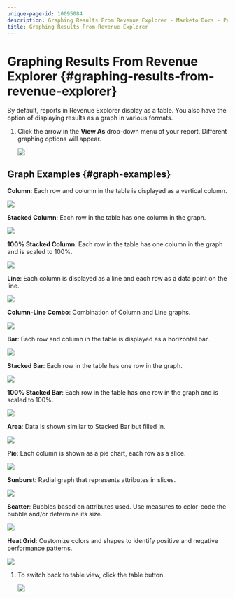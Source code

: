 ```yaml
---
unique-page-id: 10095084
description: Graphing Results From Revenue Explorer - Marketo Docs - Product Documentation
title: Graphing Results From Revenue Explorer
---
```


# Graphing Results From Revenue Explorer {#graphing-results-from-revenue-explorer}

By default, reports in Revenue Explorer display as a table. You also have the option of displaying results as a graph in various formats.

1. Click the arrow in the **View As** drop-down menu of your report. Different graphing options will appear.

   ![](assets/one-1.png)

## Graph Examples {#graph-examples}

   **Column**: Each row and column in the table is displayed as a vertical column.

   ![](assets/column.png)

   **Stacked Column**: Each row in the table has one column in the graph.

   ![](assets/stacked-column.png)

   **100% Stacked Column**: Each row in the table has one column in the graph and is scaled to 100%.

   ![](assets/100-stacked-column.png)

   **Line**: Each column is displayed as a line and each row as a data point on the line.

   ![](assets/line.png)

   **Column-Line Combo**: Combination of Column and Line graphs.

   ![](assets/column-line-combo.png)

   **Bar**: Each row and column in the table is displayed as a horizontal bar.

   ![](assets/bar.png)

   **Stacked Bar**: Each row in the table has one row in the graph.

   ![](assets/stacked-bar.png)

   **100% Stacked Bar**: Each row in the table has one row in the graph and is scaled to 100%.

   ![](assets/100-stacked-bar.png)

   **Area**: Data is shown similar to Stacked Bar but filled in.

   ![](assets/area.png)

   **Pie**: Each column is shown as a pie chart, each row as a slice.

   ![](assets/pie.png)

   **Sunburst**: Radial graph that represents attributes in slices.

   ![](assets/sunburst.png)

   **Scatter**: Bubbles based on attributes used. Use measures to color-code the bubble and/or determine its size.

   ![](assets/scatter.png)

   **Heat Grid**: Customize colors and shapes to identify positive and negative performance patterns.

   ![](assets/heat-grid.png)

1. To switch back to table view, click the table button.

   ![](assets/two-1.png)
